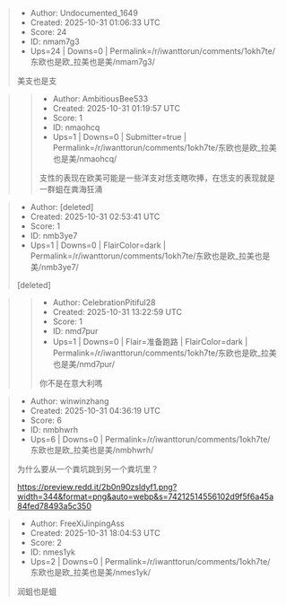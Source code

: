 > - Author: Undocumented_1649
> - Created: 2025-10-31 01:06:33 UTC
> - Score: 24
> - ID: nmam7g3
> - Ups=24 | Downs=0 | Permalink=/r/iwanttorun/comments/1okh7te/东欧也是欧_拉美也是美/nmam7g3/
>
> 美支也是支

>> - Author: AmbitiousBee533
>> - Created: 2025-10-31 01:19:57 UTC
>> - Score: 1
>> - ID: nmaohcq
>> - Ups=1 | Downs=0 | Submitter=true | Permalink=/r/iwanttorun/comments/1okh7te/东欧也是欧_拉美也是美/nmaohcq/
>>
>> 支性的表现在欧美可能是一些洋支对恁支瞎吹捧，在恁支的表现就是一群蛆在粪海狂涌

> - Author: [deleted]
> - Created: 2025-10-31 02:53:41 UTC
> - Score: 1
> - ID: nmb3ye7
> - Ups=1 | Downs=0 | FlairColor=dark | Permalink=/r/iwanttorun/comments/1okh7te/东欧也是欧_拉美也是美/nmb3ye7/
>
> [deleted]

>> - Author: CelebrationPitiful28
>> - Created: 2025-10-31 13:22:59 UTC
>> - Score: 1
>> - ID: nmd7pur
>> - Ups=1 | Downs=0 | Flair=准备跑路 | FlairColor=dark | Permalink=/r/iwanttorun/comments/1okh7te/东欧也是欧_拉美也是美/nmd7pur/
>>
>> 你不是在意大利嗎

> - Author: winwinzhang
> - Created: 2025-10-31 04:36:19 UTC
> - Score: 6
> - ID: nmbhwrh
> - Ups=6 | Downs=0 | Permalink=/r/iwanttorun/comments/1okh7te/东欧也是欧_拉美也是美/nmbhwrh/
>
> 为什么要从一个粪坑跳到另一个粪坑里？
> 
> https://preview.redd.it/2b0n90zsldyf1.png?width=344&format=png&auto=webp&s=74212514556102d9f5f6a45a84fed78493a5c350

> - Author: FreeXiJinpingAss
> - Created: 2025-10-31 18:04:53 UTC
> - Score: 2
> - ID: nmes1yk
> - Ups=2 | Downs=0 | Permalink=/r/iwanttorun/comments/1okh7te/东欧也是欧_拉美也是美/nmes1yk/
>
> 润蛆也是蛆
